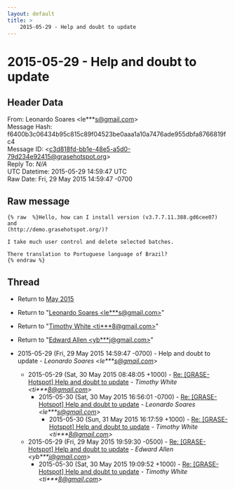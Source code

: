 ```yaml
---
layout: default
title: >
    2015-05-29 - Help and doubt to update
---
```


# 2015-05-29 - Help and doubt to update

## Header Data

From: Leonardo Soares \<le***s@gmail.com\><br>
Message Hash: f6400b3c06434b95c815c89f04523be0aaa1a10a7476ade955dbfa8766819fc4<br>
Message ID: \<c3d818fd-bb1e-48e5-a5d0-79d234e92415@grasehotspot.org\><br>
Reply To: _N/A_<br>
UTC Datetime: 2015-05-29 14:59:47 UTC<br>
Raw Date: Fri, 29 May 2015 14:59:47 -0700<br>

## Raw message

```
{% raw  %}Hello, how can I install version (v3.7.7.11.388.gd6cee07) and 
(http://demo.grasehotspot.org/)?

I take much user control and delete selected batches.

There translation to Portuguese language of Brazil?
{% endraw %}
```

## Thread

+ Return to [May 2015](/archive/2015/05)

+ Return to "[Leonardo Soares <le***s<span>@</span>gmail.com>](/authors/le___s_at_gmail_com)"
+ Return to "[Timothy White <ti***8<span>@</span>gmail.com>](/authors/ti___8_at_gmail_com)"
+ Return to "[Edward Allen <yb***j<span>@</span>gmail.com>](/authors/yb___j_at_gmail_com)"

+ 2015-05-29 (Fri, 29 May 2015 14:59:47 -0700) - Help and doubt to update - _Leonardo Soares \<le***s@gmail.com\>_
  + 2015-05-29 (Sat, 30 May 2015 08:48:05 +1000) - [Re: [GRASE-Hotspot] Help and doubt to update](/archive/2015/05/2d3c442bc5baf865ad507f93e83c4613808fe1b77d7502f06087b51b1369164f) - _Timothy White \<ti***8@gmail.com\>_
    + 2015-05-30 (Sat, 30 May 2015 16:56:01 -0700) - [Re: [GRASE-Hotspot] Help and doubt to update](/archive/2015/05/65d962f6b13429e62a3668a4187c428114a04ff5ef475e0fc08af96b2fd854ab) - _Leonardo Soares \<le***s@gmail.com\>_
      + 2015-05-30 (Sun, 31 May 2015 16:17:59 +1000) - [Re: [GRASE-Hotspot] Help and doubt to update](/archive/2015/05/15363a6dac227c05a4e9f0b43e4f770467addd495fd1ec7948b37f295e78b63a) - _Timothy White \<ti***8@gmail.com\>_
  + 2015-05-29 (Fri, 29 May 2015 19:59:30 -0500) - [Re: [GRASE-Hotspot] Help and doubt to update](/archive/2015/05/19721ff3a106a62b0353fd5e360e00883c0337389b3a1ca5afeaa84548cc25a1) - _Edward Allen \<yb***j@gmail.com\>_
    + 2015-05-30 (Sat, 30 May 2015 19:09:52 +1000) - [Re: [GRASE-Hotspot] Help and doubt to update](/archive/2015/05/b65a59eef4f02f7fabab4bae045fa4296a2960414cf01494f12e2992df5282b0) - _Timothy White \<ti***8@gmail.com\>_


